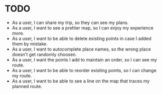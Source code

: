 # TODO

- As a user, I can share my trip, so they can see my plans.
- As a user, I want to see a prettier map, so I can enjoy my experience more.
- As a user, I want to be able to delete existing points in case I added them by
  mistake.
- As a user, I want to autocomplete place names, so the wrong place doesn't get
  randomly choosen.
- As a user, I want the points I add to maintain an order, so I can see my
  route.
- As a user, I want to be able to reorder existing points, so I can change my
  route.
- As a user, I want to be able to see a line on the map that traces my planned
  route.
